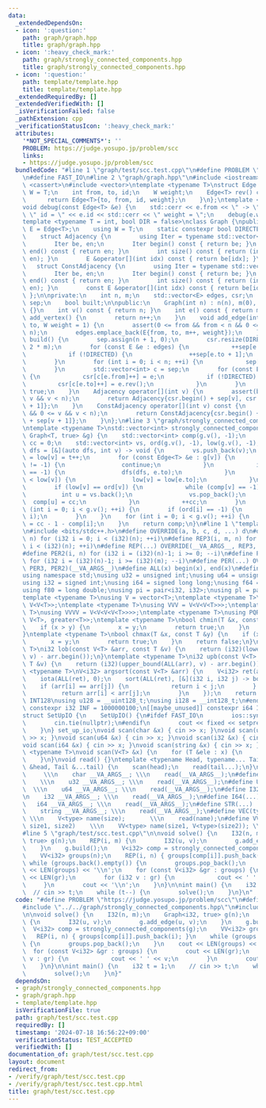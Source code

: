 ```yaml
---
data:
  _extendedDependsOn:
  - icon: ':question:'
    path: graph/graph.hpp
    title: graph/graph.hpp
  - icon: ':heavy_check_mark:'
    path: graph/strongly_connected_components.hpp
    title: graph/strongly_connected_components.hpp
  - icon: ':question:'
    path: template/template.hpp
    title: template/template.hpp
  _extendedRequiredBy: []
  _extendedVerifiedWith: []
  _isVerificationFailed: false
  _pathExtension: cpp
  _verificationStatusIcon: ':heavy_check_mark:'
  attributes:
    '*NOT_SPECIAL_COMMENTS*': ''
    PROBLEM: https://judge.yosupo.jp/problem/scc
    links:
    - https://judge.yosupo.jp/problem/scc
  bundledCode: "#line 1 \"graph/test/scc.test.cpp\"\n#define PROBLEM \"https://judge.yosupo.jp/problem/scc\"\
    \n#define FAST_IO\n#line 2 \"graph/graph.hpp\"\n#include <iostream>\n#include\
    \ <cassert>\n#include <vector>\ntemplate <typename T>\nstruct Edge {\n    using\
    \ W = T;\n    int from, to, id;\n    W weight;\n    Edge<T> rev() const {\n  \
    \      return Edge<T>{to, from, id, weight};\n    }\n};\ntemplate <typename T>\n\
    void debug(const Edge<T> &e) {\n    std::cerr << e.from << \" -> \" << e.to <<\
    \ \" id = \" << e.id << std::cerr << \" weight = \";\n    debug(e.weight);\n}\n\
    template <typename T = int, bool DIR = false>\nclass Graph {\npublic:\n    using\
    \ E = Edge<T>;\n    using W = T;\n    static constexpr bool DIRECTED = DIR;\n\
    \    struct Adjacency {\n        using Iter = typename std::vector<E>::iterator;\n\
    \        Iter be, en;\n        Iter begin() const { return be; }\n        Iter\
    \ end() const { return en; }\n        int size() const { return (int)std::distance(be,\
    \ en); }\n        E &operator[](int idx) const { return be[idx]; }\n    };\n \
    \   struct ConstAdjacency {\n        using Iter = typename std::vector<E>::const_iterator;\n\
    \        Iter be, en;\n        Iter begin() const { return be; }\n        Iter\
    \ end() const { return en; }\n        int size() const { return (int)std::distance(be,\
    \ en); }\n        const E &operator[](int idx) const { return be[idx]; }\n   \
    \ };\n\nprivate:\n    int n, m;\n    std::vector<E> edges, csr;\n    std::vector<int>\
    \ sep;\n    bool built;\n\npublic:\n    Graph(int n) : n(n), m(0), built(false)\
    \ {}\n    int v() const { return n; }\n    int e() const { return m; }\n    int\
    \ add_vertex() {\n        return n++;\n    }\n    void add_edge(int from, int\
    \ to, W weight = 1) {\n        assert(0 <= from && from < n && 0 <= to && to <\
    \ n);\n        edges.emplace_back(E{from, to, m++, weight});\n    }\n    void\
    \ build() {\n        sep.assign(n + 1, 0);\n        csr.resize(DIRECTED ? m :\
    \ 2 * m);\n        for (const E &e : edges) {\n            ++sep[e.from + 1];\n\
    \            if (!DIRECTED) {\n                ++sep[e.to + 1];\n            }\n\
    \        }\n        for (int i = 0; i < n; ++i) {\n            sep[i + 1] += sep[i];\n\
    \        }\n        std::vector<int> c = sep;\n        for (const E &e : edges)\
    \ {\n            csr[c[e.from]++] = e;\n            if (!DIRECTED) {\n       \
    \         csr[c[e.to]++] = e.rev();\n            }\n        }\n        built =\
    \ true;\n    }\n    Adjacency operator[](int v) {\n        assert(built && 0 <=\
    \ v && v < n);\n        return Adjacency{csr.begin() + sep[v], csr.begin() + sep[v\
    \ + 1]};\n    }\n    ConstAdjacency operator[](int v) const {\n        assert(built\
    \ && 0 <= v && v < n);\n        return ConstAdjacency{csr.begin() + sep[v], csr.begin()\
    \ + sep[v + 1]};\n    }\n};\n#line 3 \"graph/strongly_connected_components.hpp\"\
    \ntemplate <typename T>\nstd::vector<int> strongly_connected_components(const\
    \ Graph<T, true> &g) {\n    std::vector<int> comp(g.v(), -1);\n    int t = 0,\
    \ cc = 0;\n    std::vector<int> vs, ord(g.v(), -1), low(g.v(), -1);\n    auto\
    \ dfs = [&](auto dfs, int v) -> void {\n        vs.push_back(v);\n        ord[v]\
    \ = low[v] = t++;\n        for (const Edge<T> &e : g[v]) {\n            if (comp[e.to]\
    \ != -1) {\n                continue;\n            }\n            if (ord[e.to]\
    \ == -1) {\n                dfs(dfs, e.to);\n            }\n            if (low[e.to]\
    \ < low[v]) {\n                low[v] = low[e.to];\n            }\n        }\n\
    \        if (low[v] == ord[v]) {\n            while (comp[v] == -1) {\n      \
    \          int u = vs.back();\n                vs.pop_back();\n              \
    \  comp[u] = cc;\n            }\n            ++cc;\n        }\n    };\n    for\
    \ (int i = 0; i < g.v(); ++i) {\n        if (ord[i] == -1) {\n            dfs(dfs,\
    \ i);\n        }\n    }\n    for (int i = 0; i < g.v(); ++i) {\n        comp[i]\
    \ = cc - 1 - comp[i];\n    }\n    return comp;\n}\n#line 1 \"template/template.hpp\"\
    \n#include <bits/stdc++.h>\n#define OVERRIDE(a, b, c, d, ...) d\n#define REP2(i,\
    \ n) for (i32 i = 0; i < (i32)(n); ++i)\n#define REP3(i, m, n) for (i32 i = (i32)(m);\
    \ i < (i32)(n); ++i)\n#define REP(...) OVERRIDE(__VA_ARGS__, REP3, REP2)(__VA_ARGS__)\n\
    #define PER2(i, n) for (i32 i = (i32)(n)-1; i >= 0; --i)\n#define PER3(i, m, n)\
    \ for (i32 i = (i32)(n)-1; i >= (i32)(m); --i)\n#define PER(...) OVERRIDE(__VA_ARGS__,\
    \ PER3, PER2)(__VA_ARGS__)\n#define ALL(x) begin(x), end(x)\n#define LEN(x) (i32)(x.size())\n\
    using namespace std;\nusing u32 = unsigned int;\nusing u64 = unsigned long long;\n\
    using i32 = signed int;\nusing i64 = signed long long;\nusing f64 = double;\n\
    using f80 = long double;\nusing pi = pair<i32, i32>;\nusing pl = pair<i64, i64>;\n\
    template <typename T>\nusing V = vector<T>;\ntemplate <typename T>\nusing VV =\
    \ V<V<T>>;\ntemplate <typename T>\nusing VVV = V<V<V<T>>>;\ntemplate <typename\
    \ T>\nusing VVVV = V<V<V<V<T>>>>;\ntemplate <typename T>\nusing PQR = priority_queue<T,\
    \ V<T>, greater<T>>;\ntemplate <typename T>\nbool chmin(T &x, const T &y) {\n\
    \    if (x > y) {\n        x = y;\n        return true;\n    }\n    return false;\n\
    }\ntemplate <typename T>\nbool chmax(T &x, const T &y) {\n    if (x < y) {\n \
    \       x = y;\n        return true;\n    }\n    return false;\n}\ntemplate <typename\
    \ T>\ni32 lob(const V<T> &arr, const T &v) {\n    return (i32)(lower_bound(ALL(arr),\
    \ v) - arr.begin());\n}\ntemplate <typename T>\ni32 upb(const V<T> &arr, const\
    \ T &v) {\n    return (i32)(upper_bound(ALL(arr), v) - arr.begin());\n}\ntemplate\
    \ <typename T>\nV<i32> argsort(const V<T> &arr) {\n    V<i32> ret(arr.size());\n\
    \    iota(ALL(ret), 0);\n    sort(ALL(ret), [&](i32 i, i32 j) -> bool {\n    \
    \    if (arr[i] == arr[j]) {\n            return i < j;\n        } else {\n  \
    \          return arr[i] < arr[j];\n        }\n    });\n    return ret;\n}\n#ifdef\
    \ INT128\nusing u128 = __uint128_t;\nusing i128 = __int128_t;\n#endif\n[[maybe_unused]]\
    \ constexpr i32 INF = 1000000100;\n[[maybe_unused]] constexpr i64 INF64 = 3000000000000000100;\n\
    struct SetUpIO {\n    SetUpIO() {\n#ifdef FAST_IO\n        ios::sync_with_stdio(false);\n\
    \        cin.tie(nullptr);\n#endif\n        cout << fixed << setprecision(15);\n\
    \    }\n} set_up_io;\nvoid scan(char &x) { cin >> x; }\nvoid scan(u32 &x) { cin\
    \ >> x; }\nvoid scan(u64 &x) { cin >> x; }\nvoid scan(i32 &x) { cin >> x; }\n\
    void scan(i64 &x) { cin >> x; }\nvoid scan(string &x) { cin >> x; }\ntemplate\
    \ <typename T>\nvoid scan(V<T> &x) {\n    for (T &ele : x) {\n        scan(ele);\n\
    \    }\n}\nvoid read() {}\ntemplate <typename Head, typename... Tail>\nvoid read(Head\
    \ &head, Tail &...tail) {\n    scan(head);\n    read(tail...);\n}\n#define CHAR(...)\
    \     \\\n    char __VA_ARGS__; \\\n    read(__VA_ARGS__);\n#define U32(...) \
    \    \\\n    u32 __VA_ARGS__; \\\n    read(__VA_ARGS__);\n#define U64(...)   \
    \  \\\n    u64 __VA_ARGS__; \\\n    read(__VA_ARGS__);\n#define I32(...)     \\\
    \n    i32 __VA_ARGS__; \\\n    read(__VA_ARGS__);\n#define I64(...)     \\\n \
    \   i64 __VA_ARGS__; \\\n    read(__VA_ARGS__);\n#define STR(...)        \\\n\
    \    string __VA_ARGS__; \\\n    read(__VA_ARGS__);\n#define VEC(type, name, size)\
    \ \\\n    V<type> name(size);       \\\n    read(name);\n#define VVEC(type, name,\
    \ size1, size2)    \\\n    VV<type> name(size1, V<type>(size2)); \\\n    read(name);\n\
    #line 5 \"graph/test/scc.test.cpp\"\n\nvoid solve() {\n    I32(n, m);\n    Graph<i32,\
    \ true> g(n);\n    REP(i, m) {\n        I32(u, v);\n        g.add_edge(u, v);\n\
    \    }\n    g.build();\n    V<i32> comp = strongly_connected_components(g);\n\
    \    VV<i32> groups(n);\n    REP(i, n) { groups[comp[i]].push_back(i); }\n   \
    \ while (groups.back().empty()) {\n        groups.pop_back();\n    }\n    cout\
    \ << LEN(groups) << '\\n';\n    for (const V<i32> &gr : groups) {\n        cout\
    \ << LEN(gr);\n        for (i32 v : gr) {\n            cout << ' ' << v;\n   \
    \     }\n        cout << '\\n';\n    }\n}\n\nint main() {\n    i32 t = 1;\n  \
    \  // cin >> t;\n    while (t--) {\n        solve();\n    }\n}\n"
  code: "#define PROBLEM \"https://judge.yosupo.jp/problem/scc\"\n#define FAST_IO\n\
    #include \"../../graph/strongly_connected_components.hpp\"\n#include \"../../template/template.hpp\"\
    \n\nvoid solve() {\n    I32(n, m);\n    Graph<i32, true> g(n);\n    REP(i, m)\
    \ {\n        I32(u, v);\n        g.add_edge(u, v);\n    }\n    g.build();\n  \
    \  V<i32> comp = strongly_connected_components(g);\n    VV<i32> groups(n);\n \
    \   REP(i, n) { groups[comp[i]].push_back(i); }\n    while (groups.back().empty())\
    \ {\n        groups.pop_back();\n    }\n    cout << LEN(groups) << '\\n';\n  \
    \  for (const V<i32> &gr : groups) {\n        cout << LEN(gr);\n        for (i32\
    \ v : gr) {\n            cout << ' ' << v;\n        }\n        cout << '\\n';\n\
    \    }\n}\n\nint main() {\n    i32 t = 1;\n    // cin >> t;\n    while (t--) {\n\
    \        solve();\n    }\n}"
  dependsOn:
  - graph/strongly_connected_components.hpp
  - graph/graph.hpp
  - template/template.hpp
  isVerificationFile: true
  path: graph/test/scc.test.cpp
  requiredBy: []
  timestamp: '2024-07-18 16:56:22+09:00'
  verificationStatus: TEST_ACCEPTED
  verifiedWith: []
documentation_of: graph/test/scc.test.cpp
layout: document
redirect_from:
- /verify/graph/test/scc.test.cpp
- /verify/graph/test/scc.test.cpp.html
title: graph/test/scc.test.cpp
---
```

